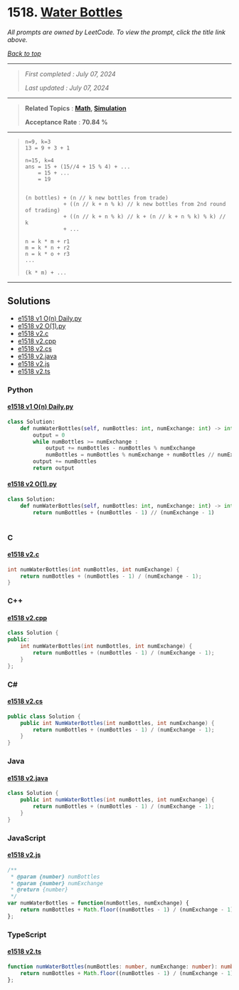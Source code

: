 # 1518. [Water Bottles](<https://leetcode.com/problems/water-bottles>)

*All prompts are owned by LeetCode. To view the prompt, click the title link above.*

*[Back to top](<../README.md>)*

------

> *First completed : July 07, 2024*
>
> *Last updated : July 07, 2024*

------

> **Related Topics** : **[Math](<by_topic/Math.md>), [Simulation](<by_topic/Simulation.md>)**
>
> **Acceptance Rate** : **70.84 %**

------

> ```
> n=9, k=3
> 13 = 9 + 3 + 1
> 
> n=15, k=4
> ans = 15 + (15//4 + 15 % 4) + ...
>     = 15 + ...
>     = 19
>     
> ```
> 
> 
> ```
> (n bottles) + (n // k new bottles from trade) 
>             + ((n // k + n % k) // k new bottles from 2nd round of trading)
>             + ((n // k + n % k) // k + (n // k + n % k) % k) // k
>             + ...
> 
> n = k * m + r1
> m = k * n + r2
> n = k * o + r3
> ...
> 
> (k * m) + ...
> ```

------

## Solutions

- [e1518 v1 O(n) Daily.py](<../my-submissions/e1518 v1 O(n) Daily.py>)
- [e1518 v2 O(1).py](<../my-submissions/e1518 v2 O(1).py>)
- [e1518 v2.c](<../my-submissions/e1518 v2.c>)
- [e1518 v2.cpp](<../my-submissions/e1518 v2.cpp>)
- [e1518 v2.cs](<../my-submissions/e1518 v2.cs>)
- [e1518 v2.java](<../my-submissions/e1518 v2.java>)
- [e1518 v2.js](<../my-submissions/e1518 v2.js>)
- [e1518 v2.ts](<../my-submissions/e1518 v2.ts>)
### Python
#### [e1518 v1 O(n) Daily.py](<../my-submissions/e1518 v1 O(n) Daily.py>)
```Python
class Solution:
    def numWaterBottles(self, numBottles: int, numExchange: int) -> int:
        output = 0
        while numBottles >= numExchange :
            output += numBottles - numBottles % numExchange
            numBottles = numBottles % numExchange + numBottles // numExchange
        output += numBottles
        return output
```

#### [e1518 v2 O(1).py](<../my-submissions/e1518 v2 O(1).py>)
```Python
class Solution:
    def numWaterBottles(self, numBottles: int, numExchange: int) -> int:
        return numBottles + (numBottles - 1) // (numExchange - 1)
    
```

### C
#### [e1518 v2.c](<../my-submissions/e1518 v2.c>)
```C
int numWaterBottles(int numBottles, int numExchange) {
    return numBottles + (numBottles - 1) / (numExchange - 1);
}
```

### C++
#### [e1518 v2.cpp](<../my-submissions/e1518 v2.cpp>)
```C++
class Solution {
public:
    int numWaterBottles(int numBottles, int numExchange) {
        return numBottles + (numBottles - 1) / (numExchange - 1);
    }
};
```

### C#
#### [e1518 v2.cs](<../my-submissions/e1518 v2.cs>)
```C#
public class Solution {
    public int NumWaterBottles(int numBottles, int numExchange) {
        return numBottles + (numBottles - 1) / (numExchange - 1);
    }
}
```

### Java
#### [e1518 v2.java](<../my-submissions/e1518 v2.java>)
```Java
class Solution {
    public int numWaterBottles(int numBottles, int numExchange) {
        return numBottles + (numBottles - 1) / (numExchange - 1);
    }
}
```

### JavaScript
#### [e1518 v2.js](<../my-submissions/e1518 v2.js>)
```JavaScript
/**
 * @param {number} numBottles
 * @param {number} numExchange
 * @return {number}
 */
var numWaterBottles = function(numBottles, numExchange) {
    return numBottles + Math.floor((numBottles - 1) / (numExchange - 1));
};
```

### TypeScript
#### [e1518 v2.ts](<../my-submissions/e1518 v2.ts>)
```TypeScript
function numWaterBottles(numBottles: number, numExchange: number): number {
    return numBottles + Math.floor((numBottles - 1) / (numExchange - 1));
};
```


